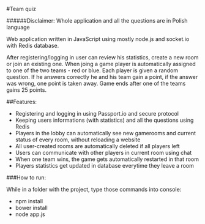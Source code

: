 #Team quiz

######Disclaimer: Whole application and all the questions are in Polish language

Web application written in JavaScript using mostly node.js and socket.io with Redis database.

After registering/logging in user can review his statistics, create a new room or join an existing one.
When joing a game player is automatically assigned to one of the two teams - red or blue.
Each player is given a random question. If he answers correctly he and his team gain a point, if the answer was wrong, one point is taken away.
Game ends after one of the teams gains 25 points.

##Features:
* Registering and logging in using Passport.io and secure protocol
* Keeping users informations (with statistics) and all the questions using Redis
* Players in the lobby can automatically see new gamerooms and current status of every room, without reloading a website
* All user-created rooms are automatically deleted if all players left
* Users can communicate with other players in current room using chat
* When one team wins, the game gets automatically restarted in that room
* Players statistics get updated in database everytime they leave a room

###How to run:

While in a folder with the project, type those commands into console:
* npm install
* bower install
* node app.js
